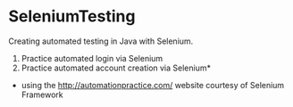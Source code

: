 ﻿# SeleniumTesting

Creating automated testing in Java with Selenium.

1. Practice automated login via Selenium
2. Practice automated account creation via Selenium*

* using the http://automationpractice.com/ website courtesy of Selenium Framework
